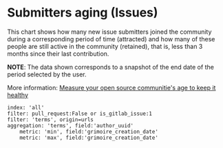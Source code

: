 # Submitters aging (Issues)

This chart shows how many new issue submitters joined the community during a corresponding period of time (attracted) and how many of these people are still active in the community (retained), that is, less than 3 months since their last contribution.

**NOTE**: The data shown corresponds to a snapshot of the end date of the period selected by the user.

More information: [Measure your open source communitie's age to keep it healthy](https://www.oreilly.com/content/measure-your-open-source-communitys-age-to-keep-it-healthy/)

```
index: 'all'
filter: pull_request:False or is_gitlab_issue:1
filter: 'terms', origin=urls
aggregation: 'terms', field:'author_uuid'
    metric: 'min', field:'grimoire_creation_date'
    metric: 'max', field:'grimoire_creation_date'
```
